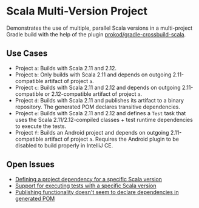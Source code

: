 # Scala Multi-Version Project

Demonstrates the use of multiple, parallel Scala versions in a multi-project Gradle build with the help of the plugin [prokod/gradle-crossbuild-scala](https://github.com/prokod/gradle-crossbuild-scala).

## Use Cases

* Project `a`: Builds with Scala 2.11 and 2.12.
* Project `b`: Only builds with Scala 2.11 and depends on outgoing 2.11-compatible artifact of project `a`.
* Project `c`: Builds with Scala 2.11 and 2.12 and depends on outgoing 2.11-compatible or 2.12-compatible artifact of project `a`.
* Project `d`: Builds with Scala 2.11 and publishes its artifact to a binary repository. The generated POM declares transitive dependencies.
* Project `e`: Builds with Scala 2.11 and 2.12 and defines a `Test` task that uses the Scala 2.11/2.12-compiled classes + test runtime dependencies to execute the tests.
* Project `f`: Builds an Android project and depends on outgoing 2.11-compatible artifact of project `a`. Requires the Android plugin to be disabled to build properly in IntelliJ CE.

## Open Issues

* [Defining a project dependency for a specific Scala version](https://github.com/prokod/gradle-crossbuild-scala/issues/101)
* [Support for executing tests with a specific Scala version](https://github.com/prokod/gradle-crossbuild-scala/issues/102)
* [Publishing functionality doesn't seem to declare dependencies in generated POM](https://github.com/prokod/gradle-crossbuild-scala/issues/103)
